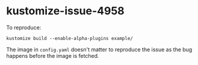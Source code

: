 # kustomize-issue-4958

To reproduce:

```
kustomize build --enable-alpha-plugins example/
```

The image in `config.yaml` doesn't matter to reproduce the issue as the bug happens before the image is fetched.

